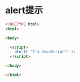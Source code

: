 # alert提示

```html
<!DOCTYPE html>
<html>

<body>

  <script>
    alert( "I'm JavaScript!" );
  </script>

</body>

</html>
```